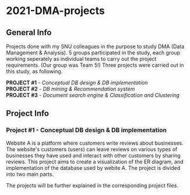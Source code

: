 # 2021-DMA-projects
## General Info
Projects done with my SNU colleagues in the purpose to study DMA (Data Management & Analysis). 5 groups participated in the study, each group working seperately as individual teams to carry out the project requirements. (Our group was Team 5!) Three projects were carried out in this study, as following.

**PROJECT #1** - *Conceptual DB design & DB implementation*  
**PROJECT #2** - *DB mining & Recommendation system*  
**PROJECT #3** - *Document search engine & Classification and Clustering*  

## Project Info
### Project #1 - Conceptual DB design & DB implementation
Website A is a platform where customers write reviews about businesses. The website's customers (users) can leave reviews on various types of businesses they have used and interact with other customers by sharing reviews. This project aims to create a visualization of the ER diagram, and implementation of the database used by webite A. The project is divided into two main parts.  

The projects will be further explained in the corresponding project files.
